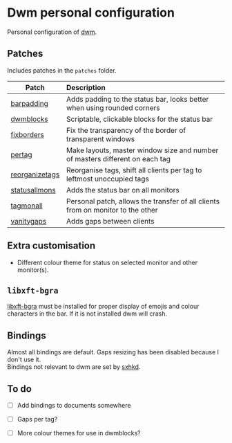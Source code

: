 # Dwm personal configuration
Personal configuration of [dwm](https://dwm.suckless.org/).

## Patches

Includes patches in the `patches` folder.

<div align="center">

| **Patch** | **Description** |
| --- | :--- |
| [barpadding](https://dwm.suckless.org/patches/barpadding/) | Adds padding to the status bar, looks better when using rounded corners |
| [dwmblocks](https://github.com/torrinfail/dwmblocks) | Scriptable, clickable blocks for the status bar |
| [fixborders](https://dwm.suckless.org/patches/alpha/) | Fix the transparency of the border of transparent windows |
| [pertag](https://dwm.suckless.org/patches/pertag/) | Make layouts, master window size and number of masters different on each tag |
| [reorganizetags](https://dwm.suckless.org/patches/reorganizetags/) | Reorganise tags, shift all clients per tag to leftmost unoccupied tags |
| [statusallmons](https://dwm.suckless.org/patches/statusallmons/) | Adds the status bar on all monitors |
| [tagmonall](https://github.com/Thegajout/tagmonall) | Personal patch, allows the transfer of all clients from on monitor to the other |
| [vanitygaps](https://dwm.suckless.org/patches/vanitygaps/) | Adds gaps between clients |

</div>

## Extra customisation
- Different colour theme for status on selected monitor and other monitor(s).

## `libxft-bgra`

[libxft-bgra](https://aur.archlinux.org/packages/libxft-bgra/) must be installed for proper display of emojis and colour characters in the bar. If it is not installed dwm will crash.

## Bindings

Almost all bindings are default. Gaps resizing has been disabled because I don't use it. \
Bindings not relevant to dwm are set by [sxhkd](https://github.com/baskerville/sxhkd).

## To do
- [ ] Add bindings to documents somewhere
- [ ] Gaps per tag?
- [ ] More colour themes for use in dwmblocks?

